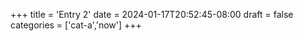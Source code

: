 +++
title = 'Entry 2'
date = 2024-01-17T20:52:45-08:00
draft = false
categories = ['cat-a','now']
+++
